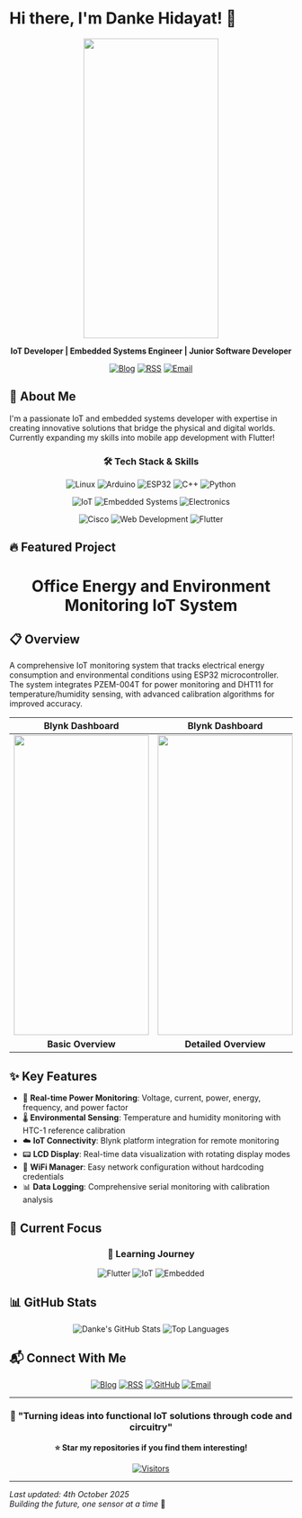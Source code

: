 # Hi there, I'm Danke Hidayat! 👋

<div align="center">

<img width="240" height="533" src="https://github.com/user-attachments/assets/912dc2a3-61f9-486d-ab43-2b00a42f24fa">

**IoT Developer | Embedded Systems Engineer | Junior Software Developer**

[![Blog](https://img.shields.io/badge/🌐-blog.dankehidayat.my.id-blue?style=for-the-badge)](https://blog.dankehidayat.my.id)
[![RSS](https://img.shields.io/badge/📡-Subscribe%20RSS-orange?style=for-the-badge)](https://blog.dankehidayat.my.id/index.xml)
[![Email](https://img.shields.io/badge/📧-Contact%20Me-red?style=for-the-badge)](mailto:dnk.hidayat@gmail.com)

</div>

## 🚀 About Me

I'm a passionate IoT and embedded systems developer with expertise in creating innovative solutions that bridge the physical and digital worlds. Currently expanding my skills into mobile app development with Flutter!

<div align="center">

### 🛠️ Tech Stack & Skills

![Linux](https://img.shields.io/badge/Linux-FCC624?style=for-the-badge&logo=linux&logoColor=black)
![Arduino](https://img.shields.io/badge/Arduino-00979D?style=for-the-badge&logo=Arduino&logoColor=white)
![ESP32](https://img.shields.io/badge/ESP32-E7352C?style=for-the-badge&logo=espressif&logoColor=white)
![C++](https://img.shields.io/badge/C++-00599C?style=for-the-badge&logo=c%2B%2B&logoColor=white)
![Python](https://img.shields.io/badge/Python-3776AB?style=for-the-badge&logo=python&logoColor=white)

![IoT](https://img.shields.io/badge/Internet%20of%20Things-FF6B6B?style=for-the-badge&logo=iot&logoColor=white)
![Embedded Systems](https://img.shields.io/badge/Embedded%20Systems-4ECDC4?style=for-the-badge)
![Electronics](https://img.shields.io/badge/Electronics-45B7D1?style=for-the-badge&logo=circuit-diagram&logoColor=white)

![Cisco](https://img.shields.io/badge/Cisco%20Networking-1BA0D7?style=for-the-badge&logo=cisco&logoColor=white)
![Web Development](https://img.shields.io/badge/Web%20Development-6A0572?style=for-the-badge&logo=html5&logoColor=white)
![Flutter](https://img.shields.io/badge/Flutter-02569B?style=for-the-badge&logo=flutter&logoColor=white)

</div>

## 🔥 Featured Project

<div align="center">

# Office Energy and Environment Monitoring IoT System

</div>

## 📋 Overview
A comprehensive IoT monitoring system that tracks electrical energy consumption and environmental conditions using ESP32 microcontroller. The system integrates PZEM-004T for power monitoring and DHT11 for temperature/humidity sensing, with advanced calibration algorithms for improved accuracy.

<div align="center">

| Blynk Dashboard | Blynk Dashboard | Hardware Schematic |
|:---------------:|:---------------:|:------------------:|
| <img width="240" height="533" src="https://github.com/user-attachments/assets/912dc2a3-61f9-486d-ab43-2b00a42f24fa"> | <img width="240" height="533" src="https://github.com/user-attachments/assets/38b05b3e-0596-4843-8f7a-c68e2ff991aa"> | <img width="240" height="360" src="https://github.com/user-attachments/assets/2fa6e24f-227e-4ad9-a243-f8f93257cdf7"> |
| **Basic Overview** | **Detailed Overview** | **Connection Schematic** |

</div>

## ✨ Key Features
- 🔌 **Real-time Power Monitoring**: Voltage, current, power, energy, frequency, and power factor
- 🌡️ **Environmental Sensing**: Temperature and humidity monitoring with HTC-1 reference calibration
- ☁️ **IoT Connectivity**: Blynk platform integration for remote monitoring
- 📟 **LCD Display**: Real-time data visualization with rotating display modes
- 📶 **WiFi Manager**: Easy network configuration without hardcoding credentials
- 📊 **Data Logging**: Comprehensive serial monitoring with calibration analysis

## 🎯 Current Focus

<div align="center">

### 🌟 Learning Journey

![Flutter](https://img.shields.io/badge/📱-Flutter%20Mobile%20App%20Development-blueviolet?style=for-the-badge)
![IoT](https://img.shields.io/badge/🔗-Advanced%20IoT%20Solutions-green?style=for-the-badge)
![Embedded](https://img.shields.io/badge/⚡-Embedded%20Systems%20Optimization-yellow?style=for-the-badge)

</div>

## 📊 GitHub Stats

<div align="center">

![Danke's GitHub Stats](https://github-readme-stats.vercel.app/api?username=dankehidayat&show_icons=true&theme=radical)
![Top Languages](https://github-readme-stats.vercel.app/api/top-langs/?username=dankehidayat&layout=compact&theme=radical)

</div>

## 📬 Connect With Me

<div align="center">

[![Blog](https://img.shields.io/badge/📖-Read%20My%20Blog-FF7139?style=for-the-badge&logo=blogger&logoColor=white)](https://blog.dankehidayat.my.id)
[![RSS](https://img.shields.io/badge/📡-RSS%20Feed-FFA500?style=for-the-badge&logo=rss&logoColor=white)](https://blog.dankehidayat.my.id/index.xml)
[![GitHub](https://img.shields.io/badge/💻-GitHub-181717?style=for-the-badge&logo=github&logoColor=white)](https://github.com/dankehidayat)
[![Email](https://img.shields.io/badge/📧-dnk.hidayat@gmail.com-D14836?style=for-the-badge&logo=gmail&logoColor=white)](mailto:dnk.hidayat@gmail.com)

</div>

---

<div align="center">

### 🚀 "Turning ideas into functional IoT solutions through code and circuitry"

**⭐ Star my repositories if you find them interesting!**

[![Visitors](https://komarev.com/ghpvc/?username=dankehidayat&label=Profile%20Views&color=0e75b6&style=flat)](https://github.com/dankehidayat)

</div>

---

*Last updated: 4th October 2025*  
*Building the future, one sensor at a time* 🔧
